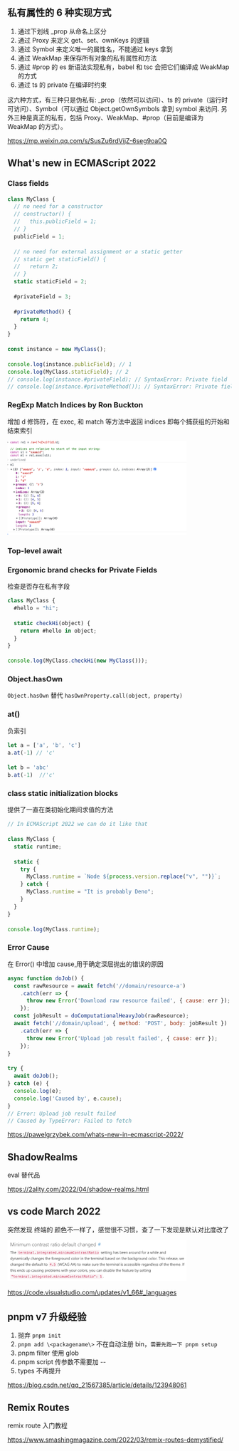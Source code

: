 ## 私有属性的 6 种实现方式

1. 通过下划线 _prop 从命名上区分
2. 通过 Proxy 来定义 get、set、ownKeys 的逻辑
3. 通过 Symbol 来定义唯一的属性名，不能通过 keys 拿到
4. 通过 WeakMap 来保存所有对象的私有属性和方法
5. 通过 #prop 的 es 新语法实现私有，babel 和 tsc 会把它们编译成 WeakMap 的方式
6. 通过 ts 的 private 在编译时约束

这六种方式，有三种只是伪私有:  _prop（依然可以访问）、ts 的 private（运行时可访问）、Symbol（可以通过 Object.getOwnSymbols 拿到 symbol 来访问. 另外三种是真正的私有，包括 Proxy、WeakMap、#prop（目前是编译为 WeakMap 的方式）。


https://mp.weixin.qq.com/s/SusZu6rdVijZ-6seg9oa0Q

## What's new in ECMAScript 2022
### Class fields
```javascript
class MyClass {
  // no need for a constructor
  // constructor() {
  //   this.publicField = 1;
  // }
  publicField = 1;

  // no need for external assignment or a static getter
  // static get staticField() {
  //   return 2;
  // }
  static staticField = 2;

  #privateField = 3;

  #privateMethod() {
    return 4;
  }
}

const instance = new MyClass();

console.log(instance.publicField); // 1
console.log(MyClass.staticField); // 2
// console.log(instance.#privateField); // SyntaxError: Private field '#privateField' must be declared in an enclosing class
// console.log(instance.#privateMethod()); // SyntaxError: Private field '#privateMethod' must be declared in an enclosing class
```

### RegExp Match Indices by Ron Buckton 
增加 d 修饰符，在 exec, 和 match 等方法中返回 indices 即每个捕获组的开始和结束索引


<img src="https://raw.githubusercontent.com/myNameIsDu/images/main/uPic/xuLAfu.png" alt="xuLAfu" width='80%'/>

### Top-level await
### Ergonomic brand checks for Private Fields

检查是否存在私有字段
```javascript
class MyClass {
  #hello = "hi";

  static checkHi(object) {
    return #hello in object;
  }
}

console.log(MyClass.checkHi(new MyClass()));
```

### Object.hasOwn
`Object.hasOwn` 替代 `hasOwnProperty.call(object, property)`

### at()
负索引
```javascript
let a = ['a', 'b', 'c']
a.at(-1) // 'c'

let b = 'abc'
b.at(-1)  //'c'
```

### class static initialization blocks
提供了一直在类初始化期间求值的方法
```javascript
// In ECMAScript 2022 we can do it like that

class MyClass {
  static runtime;

  static {
    try {
      MyClass.runtime = `Node ${process.version.replace("v", "")}`;
    } catch {
      MyClass.runtime = "It is probably Deno";
    }
  }
}

console.log(MyClass.runtime);
```

### Error Cause
在 Error() 中增加 cause,用于确定深层抛出的错误的原因
```javascript
async function doJob() {
  const rawResource = await fetch('//domain/resource-a')
    .catch(err => {
      throw new Error('Download raw resource failed', { cause: err });
    });
  const jobResult = doComputationalHeavyJob(rawResource);
  await fetch('//domain/upload', { method: 'POST', body: jobResult })
    .catch(err => {
      throw new Error('Upload job result failed', { cause: err });
    });
}

try {
  await doJob();
} catch (e) {
  console.log(e);
  console.log('Caused by', e.cause);
}
// Error: Upload job result failed
// Caused by TypeError: Failed to fetch
```
https://pawelgrzybek.com/whats-new-in-ecmascript-2022/

## ShadowRealms

eval 替代品

https://2ality.com/2022/04/shadow-realms.html


## vs code March 2022

突然发现 终端的 颜色不一样了，感觉很不习惯，查了一下发现是默认对比度改了

<img src="https://raw.githubusercontent.com/myNameIsDu/images/main/uPic/umhSkf.png" alt="umhSkf" width='80%'/>

https://code.visualstudio.com/updates/v1_66#_languages


## pnpm v7 升级经验
1. 抛弃 `pnpm init`
3. `pnpm add \<packagename\>` 不在自动注册 bin，`需要先跑一下 pnpm setup`
4. pnpm filter 使用 glob
5. pnpm script 传参数不需要加 --
6. types 不再提升

https://blog.csdn.net/qq_21567385/article/details/123948061

## Remix Routes

remix route 入门教程

https://www.smashingmagazine.com/2022/03/remix-routes-demystified/